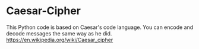 # Caesar-Cipher
This Python code is based on Caesar's code language. You can encode and decode messages the same way as he did. 
https://en.wikipedia.org/wiki/Caesar_cipher
